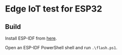 # Edge IoT test for ESP32

## Build
Install ESP-IDF from [here](https://docs.espressif.com/projects/esp-idf/en/latest/esp32/get-started/windows-setup.html).

Open an ESP-IDF PowerShell shell and run `.\flash.ps1`.




